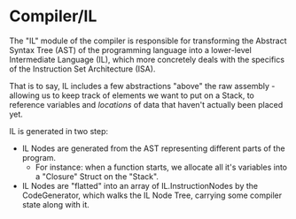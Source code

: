 # Compiler/IL

The "IL" module of the compiler is responsible for transforming
the Abstract Syntax Tree (AST) of the programming language
into a lower-level Intermediate Language (IL), which more concretely
deals with the specifics of the Instruction Set Architecture (ISA).

That is to say, IL includes a few abstractions "above" the raw assembly - allowing us to keep track of elements we want to put on a Stack, to reference variables and _locations_ of data that haven't actually been placed yet.

IL is generated in two step:
  - IL Nodes are generated from the AST representing different parts of the program.
      - For instance: when a function starts, we allocate all it's variables into a "Closure" Struct on the "Stack".
  - IL Nodes are "flatted" into an array of IL.InstructionNodes by the CodeGenerator, which walks the IL Node Tree, carrying some compiler state along with it.